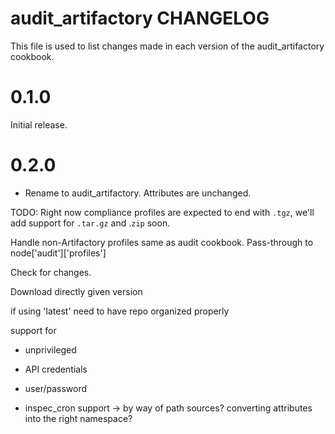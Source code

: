 # audit_artifactory CHANGELOG

This file is used to list changes made in each version of the audit_artifactory cookbook.

# 0.1.0

Initial release.

# 0.2.0

* Rename to audit_artifactory. Attributes are unchanged.


TODO:
Right now compliance profiles are expected to end with `.tgz`, we'll add support for `.tar.gz` and .`zip` soon.

Handle non-Artifactory profiles same as audit cookbook. Pass-through to node['audit']['profiles']

Check for changes.

Download directly given version

if using 'latest' need to have repo organized properly

support for
- unprivileged
- API credentials
- user/password

- inspec_cron support -> by way of path sources? converting attributes into the right namespace?
